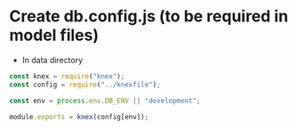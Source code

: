 # Create db.config.js (to be required in model files)

- In data directory

```javascript
const knex = require("knex");
const config = require("../knexfile");

const env = process.env.DB_ENV || "development";

module.exports = knex(config[env]);
```
